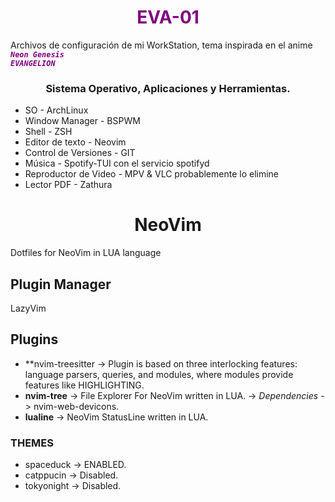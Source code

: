 <h1 style="color: purple" align="center">EVA-01</h1>

Archivos de configuración de mi WorkStation, tema inspirada en el anime <code style="color : purple"><b><i>Neon Genesis EVANGELION</i></b></code>

<h3 align="center">Sistema Operativo, Aplicaciones y Herramientas.</h3>

* SO -  ArchLinux
* Window Manager -  BSPWM
* Shell -   ZSH
* Editor de texto - Neovim
* Control de Versiones -    GIT
* Música -  Spotify-TUI con el servicio spotifyd
* Reproductor de Video -    MPV & VLC probablemente lo elimine
* Lector PDF -  Zathura

<h1 align="center">NeoVim</h1>

Dotfiles for NeoVim in LUA language

##      Plugin Manager

LazyVim

##      Plugins 

- **nvim-treesitter -> Plugin is based on three interlocking features: language parsers, queries, and modules, where modules provide features like HIGHLIGHTING.
- **nvim-tree** -> File Explorer For NeoVim written in LUA. -> *Dependencies* -> nvim-web-devicons.
- **lualine** -> NeoVim StatusLine written in LUA.




###     THEMES

- spaceduck -> ENABLED.
- catppucin -> Disabled.
- tokyonight -> Disabled.

